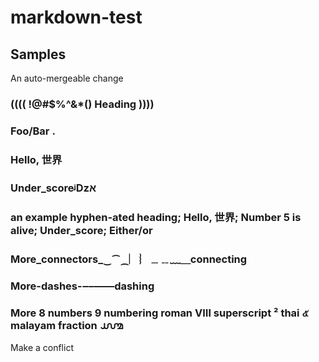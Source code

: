 # markdown-test

## Samples

An auto-mergeable change

###     (((( !@#$%^&*() Heading ))))

### Foo/Bar .

### Hello, 世界

### Under_scoreᶨǲא

### an example hyphen-ated heading; Hello, 世界; Number 5 is alive; Under_score; Either/or

### More_connectors_‿⁀⁔︳︴﹍﹎﹏＿connecting

### More-dashes-‒–—―dashing

### More 8 numbers 9 numbering roman Ⅷ superscript ² thai ๕ malayam fraction ൸

Make a conflict
